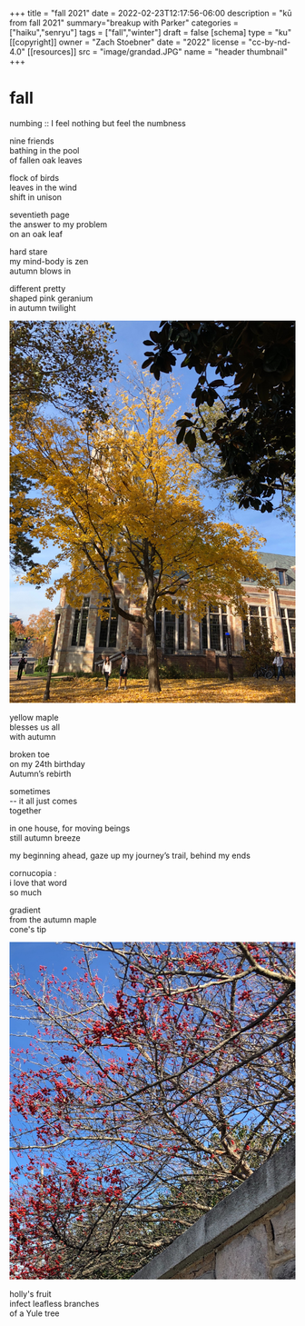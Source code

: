 +++
title = "fall 2021"
date = 2022-02-23T12:17:56-06:00
description = "kū from fall 2021"
summary="breakup with Parker"
categories = ["haiku","senryu"]
tags = ["fall","winter"]
draft = false
[schema]
  type = "ku"
[[copyright]]
  owner = "Zach Stoebner"
  date = "2022"
  license = "cc-by-nd-4.0"
[[resources]]
  src = "image/grandad.JPG"
  name = "header thumbnail"
+++

# fall

numbing :: I feel nothing but feel the numbness <br>

nine friends <br>
bathing in the pool <br>
of fallen oak leaves <br>

flock of birds <br>
leaves in the wind <br>
shift in unison <br>

seventieth page <br>
the answer to my problem <br>
on an oak leaf <br>

hard stare <br>
my mind-body is zen <br>
autumn blows in <br>

different pretty <br>
shaped pink geranium <br>
in autumn twilight <br>

<img src="image/maple.jpeg" />

yellow maple <br>
blesses us all <br>
with autumn <br>

broken toe <br>
on my 24th birthday <br>
Autumn’s rebirth <br>

sometimes <br>
   -- it all just comes <br>
together <br>

in one house, for moving beings <br>
    still autumn breeze <br>
    
my beginning ahead, gaze up my journey’s trail, behind my ends <br>

cornucopia : <br>
i love that word <br>
so much <br>

gradient <br>
from the autumn maple <br>
cone's tip <br>

<img src="image/yule.jpeg" />

holly's fruit <br>
infect leafless branches <br>
of a Yule tree <br>
